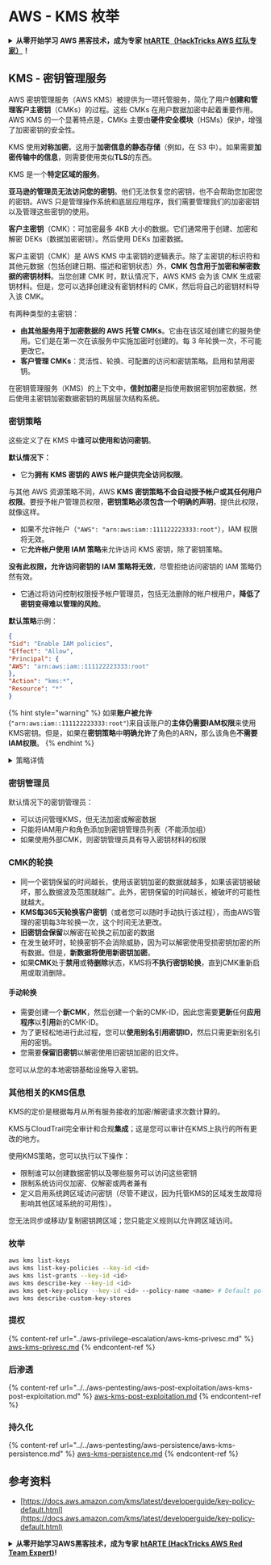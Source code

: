 # AWS - KMS 枚举

<details>

<summary><strong>从零开始学习 AWS 黑客技术，成为专家</strong> <a href="https://training.hacktricks.xyz/courses/arte"><strong>htARTE（HackTricks AWS 红队专家）</strong></a><strong>！</strong></summary>

支持 HackTricks 的其他方式：

* 如果您想看到您的**公司在 HackTricks 中做广告**或**下载 PDF 版的 HackTricks**，请查看[**订阅计划**](https://github.com/sponsors/carlospolop)!
* 获取[**官方 PEASS & HackTricks 商品**](https://peass.creator-spring.com)
* 探索[**PEASS 家族**](https://opensea.io/collection/the-peass-family)，我们的独家[**NFTs**](https://opensea.io/collection/the-peass-family)收藏品
* **加入** 💬 [**Discord 群组**](https://discord.gg/hRep4RUj7f) 或 [**电报群组**](https://t.me/peass) 或在 **Twitter** 🐦 [**@hacktricks_live**](https://twitter.com/hacktricks_live)** 上关注我们**。
* 通过向 [**HackTricks**](https://github.com/carlospolop/hacktricks) 和 [**HackTricks Cloud**](https://github.com/carlospolop/hacktricks-cloud) github 仓库提交 PR 来分享您的黑客技巧。

</details>

## KMS - 密钥管理服务

AWS 密钥管理服务（AWS KMS）被提供为一项托管服务，简化了用户**创建和管理客户主密钥**（CMKs）的过程。这些 CMKs 在用户数据加密中起着重要作用。AWS KMS 的一个显著特点是，CMKs 主要由**硬件安全模块**（HSMs）保护，增强了加密密钥的安全性。

KMS 使用**对称加密**。这用于**加密信息的静态存储**（例如，在 S3 中）。如果需要**加密传输中的信息**，则需要使用类似**TLS**的东西。

KMS 是一个**特定区域的服务**。

**亚马逊的管理员无法访问您的密钥**。他们无法恢复您的密钥，也不会帮助您加密您的密钥。AWS 只是管理操作系统和底层应用程序，我们需要管理我们的加密密钥以及管理这些密钥的使用。

**客户主密钥**（CMK）：可加密最多 4KB 大小的数据。它们通常用于创建、加密和解密 DEKs（数据加密密钥）。然后使用 DEKs 加密数据。

客户主密钥（CMK）是 AWS KMS 中主密钥的逻辑表示。除了主密钥的标识符和其他元数据（包括创建日期、描述和密钥状态）外，**CMK 包含用于加密和解密数据的密钥材料**。当您创建 CMK 时，默认情况下，AWS KMS 会为该 CMK 生成密钥材料。但是，您可以选择创建没有密钥材料的 CMK，然后将自己的密钥材料导入该 CMK。

有两种类型的主密钥：

* **由其他服务用于加密数据的 AWS 托管 CMKs**。它由在该区域创建它的服务使用。它们是在第一次在该服务中实施加密时创建的。每 3 年轮换一次，不可能更改它。
* **客户管理 CMKs**：灵活性、轮换、可配置的访问和密钥策略。启用和禁用密钥。

在密钥管理服务（KMS）的上下文中，**信封加密**是指使用数据密钥加密数据，然后使用主密钥加密数据密钥的两层层次结构系统。

### 密钥策略

这些定义了在 KMS 中**谁可以使用和访问密钥**。

**默认情况下：**

*   它为**拥有 KMS 密钥的 AWS 帐户提供完全访问权限**。

与其他 AWS 资源策略不同，AWS **KMS 密钥策略不会自动授予帐户或其任何用户权限**。要授予帐户管理员权限，**密钥策略必须包含一个明确的声明**，提供此权限，就像这样。

* 如果不允许帐户（`"AWS": "arn:aws:iam::111122223333:root"`），IAM 权限将无效。
*   它**允许帐户使用 IAM 策略**来允许访问 KMS 密钥，除了密钥策略。

**没有此权限，允许访问密钥的 IAM 策略将无效**，尽管拒绝访问密钥的 IAM 策略仍然有效。
* 它通过将访问控制权限授予帐户管理员，包括无法删除的帐户根用户，**降低了密钥变得难以管理的风险**。

**默认策略**示例：
```json
{
"Sid": "Enable IAM policies",
"Effect": "Allow",
"Principal": {
"AWS": "arn:aws:iam::111122223333:root"
},
"Action": "kms:*",
"Resource": "*"
}
```
{% hint style="warning" %}
如果**账户被允许**(`"arn:aws:iam::111122223333:root"`)来自该账户的**主体仍需要IAM权限**来使用KMS密钥。但是，如果在**密钥策略**中**明确允许**了角色的ARN，那么该角色**不需要IAM权限**。
{% endhint %}

<details>

<summary>策略详情</summary>

策略的属性：

* 基于JSON的文档
* 资源 --> 受影响的资源（可以是"\*"）
* 操作 --> kms:Encrypt, kms:Decrypt, kms:CreateGrant ...（权限）
* 效果 --> 允许/拒绝
* 主体 --> 受影响的arn
* 条件（可选） --> 给予权限的条件

授权：

* 允许将您的权限委托给AWS账户内的另一个AWS主体。您需要使用AWS KMS API创建它们。可以指定CMK标识符、受让方主体和所需的操作级别（解密、加密、生成数据密钥...）
* 授权创建后，将发放GrantToken和GratID

**访问**：

* 通过**密钥策略** -- 如果存在，则**优先于**IAM策略
* 通过**IAM策略**
* 通过**授权**

</details>

### 密钥管理员

默认情况下的密钥管理员：

* 可以访问管理KMS，但无法加密或解密数据
* 只能将IAM用户和角色添加到密钥管理员列表（不能添加组）
* 如果使用外部CMK，则密钥管理员具有导入密钥材料的权限

### CMK的轮换

* 同一个密钥保留的时间越长，使用该密钥加密的数据就越多，如果该密钥被破坏，那么数据波及范围就越广。此外，密钥保留的时间越长，被破坏的可能性就越大。
* **KMS每365天轮换客户密钥**（或者您可以随时手动执行该过程），而由AWS管理的密钥每3年轮换一次，这个时间无法更改。
* **旧密钥会保留**以解密在轮换之前加密的数据
* 在发生破坏时，轮换密钥不会消除威胁，因为可以解密使用受损密钥加密的所有数据。但是，**新数据将使用新密钥加密**。
* 如果**CMK**处于**禁用**或**待删除**状态，KMS将**不执行密钥轮换**，直到CMK重新启用或取消删除。

#### 手动轮换

* 需要创建一个**新CMK**，然后创建一个新的CMK-ID，因此您需要**更新**任何**应用程序**以**引用**新的CMK-ID。
* 为了更轻松地进行此过程，您可以**使用别名引用密钥ID**，然后只需更新别名引用的密钥。
* 您需要**保留旧密钥**以解密使用旧密钥加密的旧文件。

您可以从您的本地密钥基础设施导入密钥。

### 其他相关的KMS信息

KMS的定价是根据每月从所有服务接收的加密/解密请求次数计算的。

KMS与CloudTrail完全审计和合规**集成**；这是您可以审计在KMS上执行的所有更改的地方。

使用KMS策略，您可以执行以下操作：

* 限制谁可以创建数据密钥以及哪些服务可以访问这些密钥
* 限制系统访问仅加密、仅解密或两者兼有
* 定义启用系统跨区域访问密钥（尽管不建议，因为托管KMS的区域发生故障将影响其他区域系统的可用性）。

您无法同步或移动/复制密钥跨区域；您只能定义规则以允许跨区域访问。

### 枚举
```bash
aws kms list-keys
aws kms list-key-policies --key-id <id>
aws kms list-grants --key-id <id>
aws kms describe-key --key-id <id>
aws kms get-key-policy --key-id <id> --policy-name <name> # Default policy name is "default"
aws kms describe-custom-key-stores
```
### 提权

{% content-ref url="../aws-privilege-escalation/aws-kms-privesc.md" %}
[aws-kms-privesc.md](../aws-privilege-escalation/aws-kms-privesc.md)
{% endcontent-ref %}

### 后渗透

{% content-ref url="../../aws-pentesting/aws-post-exploitation/aws-kms-post-exploitation.md" %}
[aws-kms-post-exploitation.md](../../aws-pentesting/aws-post-exploitation/aws-kms-post-exploitation.md)
{% endcontent-ref %}

### 持久化

{% content-ref url="../../aws-pentesting/aws-persistence/aws-kms-persistence.md" %}
[aws-kms-persistence.md](../../aws-pentesting/aws-persistence/aws-kms-persistence.md)
{% endcontent-ref %}

## 参考资料

* [https://docs.aws.amazon.com/kms/latest/developerguide/key-policy-default.html](https://docs.aws.amazon.com/kms/latest/developerguide/key-policy-default.html)

<details>

<summary><strong>从零开始学习AWS黑客技术，成为专家</strong> <a href="https://training.hacktricks.xyz/courses/arte"><strong>htARTE (HackTricks AWS Red Team Expert)</strong></a><strong>!</strong></summary>

支持HackTricks的其他方式：

* 如果您想在HackTricks中看到您的**公司广告**或**下载PDF格式的HackTricks**，请查看[**订阅计划**](https://github.com/sponsors/carlospolop)!
* 获取[**官方PEASS & HackTricks周边产品**](https://peass.creator-spring.com)
* 发现我们的独家[NFTs](https://opensea.io/collection/the-peass-family)收藏品[**The PEASS Family**](https://opensea.io/collection/the-peass-family)
* **加入** 💬 [**Discord群**](https://discord.gg/hRep4RUj7f) 或 [**电报群**](https://t.me/peass) 或在**Twitter** 🐦 [**@hacktricks_live**](https://twitter.com/hacktricks_live)**上关注**我们。
* 通过向[**HackTricks**](https://github.com/carlospolop/hacktricks)和[**HackTricks Cloud**](https://github.com/carlospolop/hacktricks-cloud) github仓库提交PR来分享您的黑客技巧。

</details>
